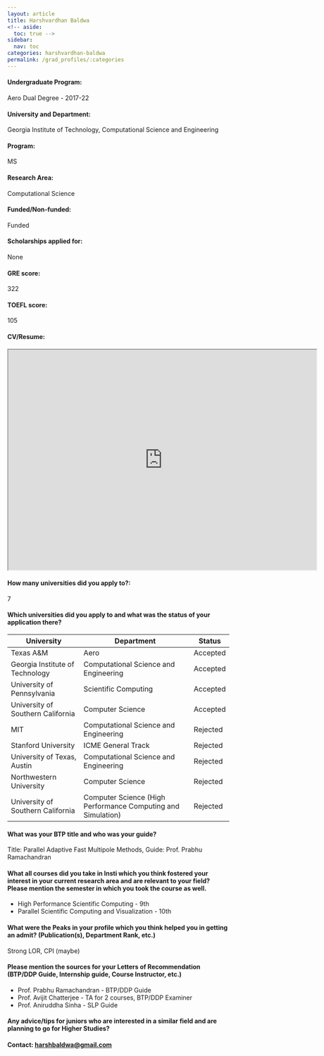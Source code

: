 ```yaml
---
layout: article
title: Harshvardhan Baldwa
<!-- aside:
  toc: true -->
sidebar:
  nav: toc
categories: harshvardhan-baldwa
permalink: /grad_profiles/:categories
---
```


<!-- # Hi, this is the page for Manav Vora.  -->
<!-- Write Program if different from Btech Aero-->
#### Undergraduate Program:
Aero Dual Degree - 2017-22

#### University and Department:
Georgia Institute of Technology, Computational Science and Engineering

#### Program:
MS
#### Research Area: 
Computational Science

#### Funded/Non-funded:
Funded

#### Scholarships applied for:
None

#### GRE score: 
322

#### TOEFL score: 
105

#### CV/Resume:

<iframe src="https://drive.google.com/file/d/1_nLp319vtXoNOmRReld6b1E_5CdYutlN/preview" width="700" height="500" allow="autoplay"></iframe>

#### How many universities did you apply to?: 
7

#### Which universities did you apply to and what was the status of your application there?

| University | Department | Status | 
| -----------|------------|--------|
| Texas A&M       | Aero       | Accepted   |
|Georgia Institute of Technology| Computational Science and Engineering|Accepted|
|University of Pennsylvania|Scientific Computing|Accepted|
|University of Southern California|Computer Science|Accepted|
|MIT|Computational Science and Engineering|Rejected
Stanford University|ICME General Track|Rejected
University of Texas, Austin|Computational Science and Engineering|Rejected
Northwestern University|Computer Science|Rejected
University of Southern California|Computer Science (High Performance Computing and Simulation)|Rejected

#### What was your BTP title and who was your guide?
Title: Parallel Adaptive Fast Multipole Methods, Guide: Prof. Prabhu Ramachandran

#### What all courses did you take in Insti which you think fostered your interest in your current research area and are relevant to your field? Please mention the semester in which you took the course as well.
* High Performance Scientific Computing - 9th
* Parallel Scientific Computing and Visualization - 10th

#### What were the Peaks in your profile which you think helped you in getting an admit? (Publication(s), Department Rank, etc.)
Strong LOR, CPI (maybe)

#### Please mention the sources for your Letters of Recommendation (BTP/DDP Guide, Internship guide, Course Instructor, etc.)
* Prof. Prabhu Ramachandran - BTP/DDP Guide
* Prof. Avijit Chatterjee - TA for 2 courses, BTP/DDP Examiner
* Prof. Aniruddha Sinha - SLP Guide

#### Any advice/tips for juniors who are interested in a similar field and are planning to go for Higher Studies?


#### Contact: [harshbaldwa@gmail.com](mailto:harshbaldwa@gmail.com)
